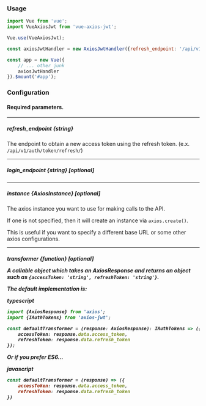 ### Usage

```javascript
import Vue from 'vue';
import VueAxiosJwt from 'vue-axios-jwt';

Vue.use(VueAxiosJwt);

const axiosJwtHandler = new AxiosJwtHandler({refresh_endpoint: '/api/v1/auth/token/refresh/', instance});

const app = new Vue({
    // ... other junk
    axiosJwtHandler
}).$mount('#app');
```

### Configuration

#### Required parameters.

----

##### refresh_endpoint {string}

The endpoint to obtain a new access token using the 
refresh token. (e.x. `/api/v1/auth/token/refresh/`)

---

##### login_endpoint {string} [*optional*]

---

##### instance {AxiosInstance} [*optional*]

The axios instance you want to use for making calls to
the API. 

If one is not specified, then it will create an instance
via `axios.create()`.

This is useful if you want to specify a different base
URL or some other axios configurations.

---

##### transformer {function<Object>} [*optional*]

A callable object which takes an AxiosResponse and
returns an object such as `{accessToken: 'string', refreshToken: 'string'}`.

The default implementation is: 

*typescript*
```typescript
import {AxiosResponse} from 'axios';
import {IAuthTokens} from 'axios-jwt';

const defaultTransformer = (response: AxiosResponse): IAuthTokens => ({
    accessToken: response.data.access_token,
    refreshToken: response.data.refresh_token
});
```

Or if you prefer ES6...

*javascript*
```javascript
const defaultTransformer = (response) => ({
    accessToken: response.data.access_token,
    refreshToken: response.data.refresh_token
})
```
